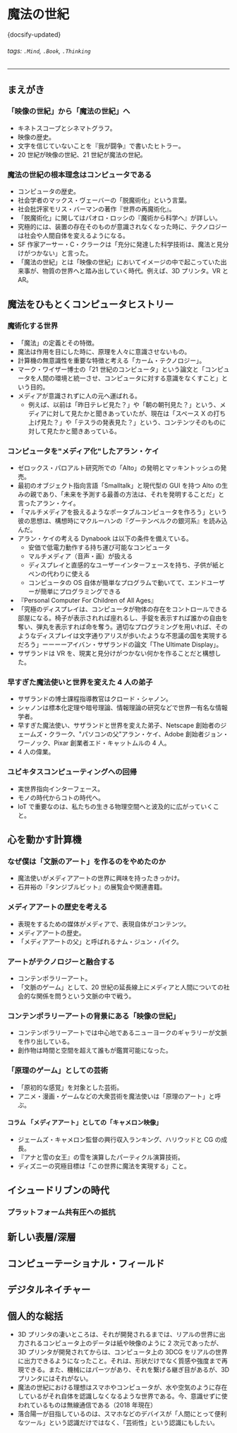 # 魔法の世紀

{docsify-updated}

###### tags: `.Mind`, `.Book`, `.Thinking`

---

## まえがき

### 「映像の世紀」から「魔法の世紀」へ

- キネトスコープとシネマトグラフ。
- 映像の歴史。
- 文字を信じていないことを『我が闘争』で書いたヒトラー。
- 20 世紀が映像の世紀、21 世紀が魔法の世紀。

### 魔法の世紀の根本理念はコンピュータである

- コンピュータの歴史。
- 社会学者のマックス・ヴェーバーの「脱魔術化」という言葉。
- 社会批評家モリス・バーマンの著作『世界の再魔術化』。
- 「脱魔術化」に関してはパオロ・ロッシの『魔術から科学へ』が詳しい。
- 究極的には、装置の存在そのものが意識されなくなった時に、テクノロジーは社会や人間自体を変えるようになる。
- SF 作家アーサー・C・クラークは「充分に発達した科学技術は、魔法と見分けがつかない」と言った。
- 「魔法の世紀」とは「映像の世紀」においてイメージの中で起こっていた出来事が、物質の世界へと踏み出していく時代。例えば、3D プリンタ。VR と AR。

## 魔法をひもとくコンピュータヒストリー

### 魔術化する世界

- 「魔法」の定義とその特徴。
- 魔法は作用を目にした時に、原理を人々に意識させないもの。
- 計算機の無意識性を重要な特徴と考える「カーム・テクノロジー」。
- マーク・ワイザー博士の「21 世紀のコンピュータ」という論文と「コンピュータを人間の環境と統一させ、コンピュータに対する意識をなくすこと」という目的。
- メディアが意識されずに人の元へ運ばれる。
  - 例えば、以前は「昨日テレビ見た？」や「朝の朝刊見た？」という、メディアに対して見たかと聞きあっていたが、現在は「スペース X の打ち上げ見た？」や「テスラの発表見た？」という、コンテンツそのものに対して見たかと聞きあっている。

### コンピュータを"メディア化"したアラン・ケイ

- ゼロックス・パロアルト研究所での「Alto」の発明とマッキントッシュの発売。
- 最初のオブジェクト指向言語「Smalltalk」と現代型の GUI を持つ Alto の生みの親であり、「未来を予測する最善の方法は、それを発明することだ」と言ったアラン・ケイ。
- 「マルチメディアを扱えるようなポータブルコンピュータを作ろう」という彼の思想は、構想時にマクルーハンの『グーテンベルクの銀河系』を読み込んだ。
- アラン・ケイの考える Dynabook は以下の条件を備えている。
  - 安価で低電力動作する持ち運び可能なコンピュータ
  - マルチメディア（音声・画）が扱える
  - ディスプレイと直感的なユーザーインターフェースを持ち、子供が紙とペンの代わりに使える
  - コンピュータの OS 自体が簡単なプログラムで動いてて、エンドユーザーが簡単にプログラミングできる
- 『Personal Computer For Children of All Ages』
- 「究極のディスプレイは、コンピュータが物体の存在をコントロールできる部屋になる。椅子が表示されれば座れるし、手錠を表示すれば誰かの自由を奪い、弾丸を表示すれば命を奪う。適切なプログラミングを用いれば、そのようなディスプレイは文字通りアリスが歩いたような不思議の国を実現するだろう」ーーーーアイバン・サザランドの論文「The Ultimate Display」。
- サザランドは VR を、現実と見分けがつかない何かを作ることだと構想した。

### 早すぎた魔法使いと世界を変えた 4 人の弟子

- サザランドの博士課程指導教官はクロード・シャノン。
- シャノンは標本化定理や暗号理論、情報理論の研究などで世界一有名な情報学者。
- 早すぎた魔法使い、サザランドと世界を変えた弟子、Netscape 創始者のジェームズ・クラーク、"パソコンの父"アラン・ケイ、Adobe 創始者ジョン・ワーノック、Pixar 創業者エド・キャットムルの 4 人。
- 4 人の偉業。

### ユビキタスコンピューティングへの回帰

- 実世界指向インターフェース。
- モノの時代からコトの時代へ。
- IoT で重要なのは、私たちの生きる物理空間へと波及的に広がっていくこと。

## 心を動かす計算機

### なぜ僕は「文脈のアート」を作るのをやめたのか

- 魔法使いがメディアアートの世界に興味を持ったきっかけ。
- 石井裕の『タンジブルビット』の展覧会や関連書籍。

### メディアアートの歴史を考える

- 表現をするための媒体がメディアで、表現自体がコンテンツ。
- メディアアートの歴史。
- 「メディアアートの父」と呼ばれるナム・ジュン・パイク。

### アートがテクノロジーと融合する

- コンテンポラリーアート。
- 「文脈のゲーム」として、20 世紀の延長線上にメディアと人間についての社会的な関係を問うという文脈の中で戦う。

### コンテンポラリーアートの背景にある「映像の世紀」

- コンテンポラリーアートでは中心地であるニューヨークのギャラリーが文脈を作り出している。
- 創作物は時間と空間を超えて誰もが鑑賞可能になった。

### 「原理のゲーム」としての芸術

- 「原初的な感覚」を対象とした芸術。
- アニメ・漫画・ゲームなどの大衆芸術を魔法使いは「原理のアート」と呼ぶ。

#### コラム 「メディアアート」としての「キャメロン映像」

- ジェームズ・キャメロン監督の興行収入ランキング、ハリウッドと CG の成長。
- 『アナと雪の女王』の雪を演算したパーティクル演算技術。
- ディズニーの究極目標は「この世界に魔法を実現する」こと。

## イシュードリブンの時代

### プラットフォーム共有圧への抵抗

## 新しい表層/深層

## コンピューテーショナル・フィールド

## デジタルネイチャー

## 個人的な総括

- 3D プリンタの凄いところは、それが開発されるまでは、リアルの世界に出力されるコンピュータ上のデータは紙や映像のように 2 次元であったが、3D プリンタが開発されてからは、コンピュータ上の 3DCG をリアルの世界に出力できるようになったこと。それは、形状だけでなく質感や強度まで再現できる。また、機械にはパーツがあり、それを繋げる継ぎ目があるが、3D プリンタにはそれがない。
- 魔法の世紀における理想はスマホやコンピュータが、水や空気のように存在しているがそれ自体を認識しなくなるような世界である。今、意識せずに使われているものは無線通信である（2018 年現在）
- 落合陽一が目指しているのは、スマホなどのデバイスが「人間にとって便利なツール」という認識だけではなく、「芸術性」という認識にもしたい。
